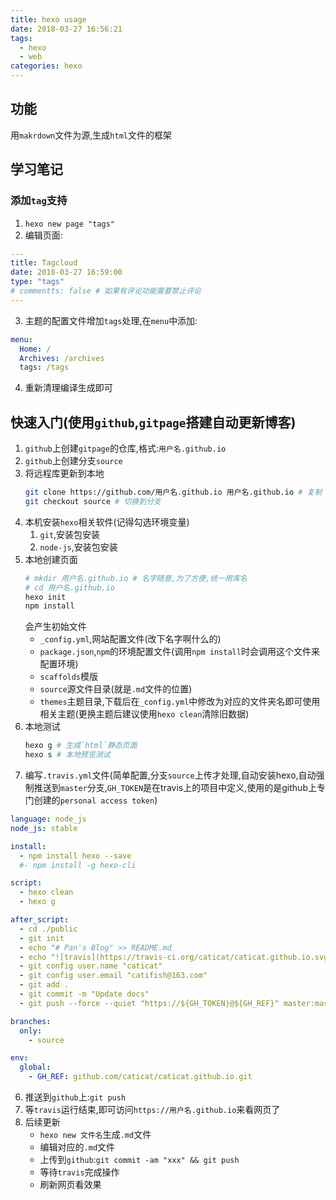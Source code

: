```yaml
---
title: hexo usage
date: 2018-03-27 16:56:21
tags: 
  - hexo
  - web
categories: hexo
---
```


## 功能

用`makrdown`文件为源,生成`html`文件的框架

## 学习笔记

### 添加`tag`支持

1. `hexo new page "tags"`
2. 编辑页面:
```yml
---
title: Tagcloud
date: 2018-03-27 16:59:00
type: "tags"
# commentts: false # 如果有评论功能需要禁止评论
---
```
3. 主题的配置文件增加`tags`处理,在`menu`中添加:
```yml
menu:
  Home: /
  Archives: /archives
  tags: /tags
```
4. 重新清理编译生成即可

## 快速入门(使用`github`,`gitpage`搭建自动更新博客)

1. `github`上创建`gitpage`的仓库,格式:`用户名.github.io`
2. `github`上创建分支`source`
2. 将远程库更新到本地
	```bash
	git clone https://github.com/用户名.github.io 用户名.github.io # 复制
	git checkout source # 切换到分支
	```
2. 本机安装`hexo`相关软件(记得勾选环境变量)
	1. `git`,安装包安装
	2. `node-js`,安装包安装
3. 本地创建页面
	```bash
	# mkdir 用户名.github.io # 名字随意,为了方便,统一用库名
	# cd 用户名.github.io
	hexo init
	npm install
	```
	会产生初始文件
	- `_config.yml`,网站配置文件(改下名字啊什么的)
	- `package.json`,`npm`的环境配置文件(调用`npm install`时会调用这个文件来配置环境)
	- `scaffolds`模版
	- `source`源文件目录(就是`.md`文件的位置)
	- `themes`主题目录,下载后在`_config.yml`中修改为对应的文件夹名即可使用相关主题(更换主题后建议使用`hexo clean`清除旧数据)
4. 本地测试
	```bash
	hexo g # 生成`html`静态页面
	hexo s # 本地预览测试
	```
5. 编写`.travis.yml`文件(简单配置,分支`source`上传才处理,自动安装hexo,自动强制推送到`master`分支,`GH_TOKEN`是在travis上的项目中定义,使用的是github上专门创建的`personal access token`)
```yml
language: node_js
node_js: stable

install:
  - npm install hexo --save
  #- npm install -g hexo-cli

script:
  - hexo clean
  - hexo g

after_script:
  - cd ./public
  - git init
  - echo "# Pan's Blog" >> README.md
  - echo "![travis](https://travis-ci.org/caticat/caticat.github.io.svg?branch=source)" >> README.md
  - git config user.name "caticat"
  - git config user.email "catifish@163.com"
  - git add .
  - git commit -m "Update docs"
  - git push --force --quiet "https://${GH_TOKEN}@${GH_REF}" master:master

branches:
  only:
    - source

env:
  global:
    - GH_REF: github.com/caticat/caticat.github.io.git
```
6. 推送到`github`上:`git push`
7. 等`travis`运行结束,即可访问`https://用户名.github.io`来看网页了
8. 后续更新
	- `hexo new 文件名`生成`.md`文件
	- 编辑对应的`.md`文件
	- 上传到`github`:`git commit -am "xxx" && git push`
	- 等待`travis`完成操作
	- 刷新网页看效果
